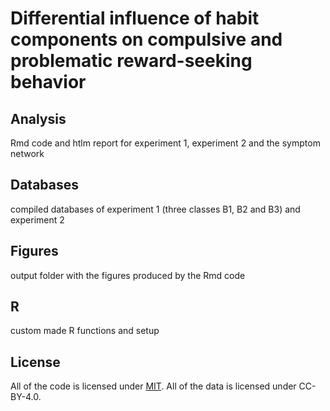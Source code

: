 # Differential influence of habit components on compulsive and problematic reward-seeking behavior


## Analysis

Rmd code and htlm report for experiment 1, experiment 2 and the symptom network

## Databases

compiled databases of experiment 1 (three classes B1, B2 and B3) and experiment 2

## Figures

output folder with the figures produced by the Rmd code

## R

custom made R functions and setup

## License

All of the code is licensed under [MIT](https://github.com/Affect-Learning-Decisions-Lab/Habit_Affect/blob/main/LICENSE). All of the data is licensed under CC-BY-4.0. 
